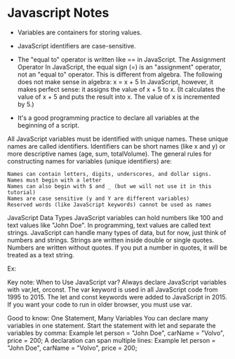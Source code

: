 # Javascript Notes

- Variables are containers for storing values.
- JavaScript identifiers are case-sensitive.

- The "equal to" operator is written like == in JavaScript.
The Assignment Operator
In JavaScript, the equal sign (=) is an "assignment" operator, not an "equal to" operator.
This is different from algebra. The following does not make sense in algebra:
x = x + 5
In JavaScript, however, it makes perfect sense: it assigns the value of x + 5 to x.
(It calculates the value of x + 5 and puts the result into x. The value of x is incremented by 5.)

- It's a good programming practice to declare all variables at the beginning of a script.

All JavaScript variables must be identified with unique names.
These unique names are called identifiers.
Identifiers can be short names (like x and y) or more descriptive names (age, sum, totalVolume).
The general rules for constructing names for variables (unique identifiers) are:

    Names can contain letters, digits, underscores, and dollar signs.
    Names must begin with a letter
    Names can also begin with $ and _ (but we will not use it in this tutorial)
    Names are case sensitive (y and Y are different variables)
    Reserved words (like JavaScript keywords) cannot be used as names

JavaScript Data Types
JavaScript variables can hold numbers like 100 and text values like "John Doe".
In programming, text values are called text strings.
JavaScript can handle many types of data, but for now, just think of numbers and strings.
Strings are written inside double or single quotes. Numbers are written without quotes.
If you put a number in quotes, it will be treated as a text string.

Ex:
 <p id="demo"></p>

<script>
let carName = "Volvo";
document.getElementById("demo").innerHTML = carName;
</script> 

Key note:
When to Use JavaScript var?
Always declare JavaScript variables with var,let, orconst.
The var keyword is used in all JavaScript code from 1995 to 2015.
The let and const keywords were added to JavaScript in 2015.
If you want your code to run in older browser, you must use var.

Good to know:
One Statement, Many Variables
You can declare many variables in one statement.
Start the statement with let and separate the variables by comma:
Example
let person = "John Doe", carName = "Volvo", price = 200;
A declaration can span multiple lines:
Example
let person = "John Doe",
carName = "Volvo",
price = 200;


